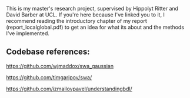 This is my master's research project, supervised by Hippolyt Ritter and David Barber at UCL. If you're here because I've linked you to it, I recommend reading the introductory chapter of my report (report_localglobal.pdf) to get an idea for what its about and the methods I've implemented. 


## Codebase references:

https://github.com/wjmaddox/swa_gaussian 

https://github.com/timgaripov/swa/

https://github.com/izmailovpavel/understandingbdl/
